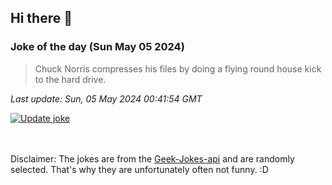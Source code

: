 ## Hi there 👋

### Joke of the day (Sun May 05 2024)
<!-- joke -->
>Chuck Norris compresses his files by doing a flying round house kick to the hard drive.
<!-- /joke -->

*Last update: Sun, 05 May 2024 00:41:54 GMT*

[![Update joke](https://github.com/nclskfm/nclskfm/actions/workflows/joke.yml/badge.svg)](https://github.com/nclskfm/nclskfm/actions/workflows/joke.yml)

<br><br>
Disclaimer: The jokes are from the [Geek-Jokes-api](https://github.com/sameerkumar18/geek-joke-api) and are randomly selected. That's why they are unfortunately often not funny. :D
